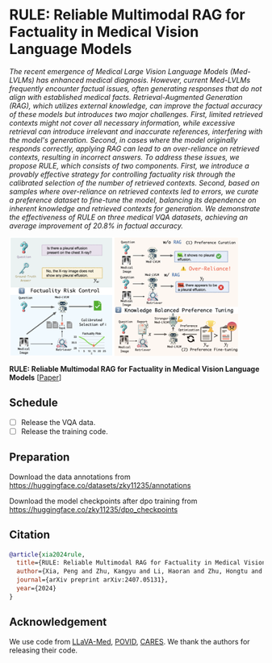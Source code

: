# RULE: Reliable Multimodal RAG for Factuality in Medical Vision Language Models

*The recent emergence of Medical Large Vision Language Models (Med-LVLMs) has enhanced medical diagnosis. However, current Med-LVLMs frequently encounter factual issues, often generating responses that do not align with established medical facts. Retrieval-Augmented Generation (RAG), which utilizes external knowledge, can improve the factual accuracy of these models but introduces two major challenges. First, limited retrieved contexts might not cover all necessary information, while excessive retrieval can introduce irrelevant and inaccurate references, interfering with the model's generation. Second, in cases where the model originally responds correctly, applying RAG can lead to an over-reliance on retrieved contexts, resulting in incorrect answers. To address these issues, we propose RULE, which consists of two components. First, we introduce a provably effective strategy for controlling factuality risk through the calibrated selection of the number of retrieved contexts. Second, based on samples where over-reliance on retrieved contexts led to errors, we curate a preference dataset to fine-tune the model, balancing its dependence on inherent knowledge and retrieved contexts for generation. We demonstrate the effectiveness of RULE on three medical VQA datasets, achieving an average improvement of 20.8% in factual accuracy.*

<div align=left>
<img src=asset/logo.png width=90% />
</div>

**RULE: Reliable Multimodal RAG for Factuality in Medical Vision Language Models** [[Paper](https://arxiv.org/abs/2407.05131)] <br>

## Schedule

+ [ ] Release the VQA data.
+ [ ] Release the training code.

<!-- ## Installation -->


## Preparation
Download the data annotations from https://huggingface.co/datasets/zky11235/annotations

Download the model checkpoints after dpo training from https://huggingface.co/zky11235/dpo_checkpoints
<!-- ## Training -->


<!-- ## Inference -->


## Citation

```bibtex
@article{xia2024rule,
  title={RULE: Reliable Multimodal RAG for Factuality in Medical Vision Language Models},
  author={Xia, Peng and Zhu, Kangyu and Li, Haoran and Zhu, Hongtu and Li, Yun and Li, Gang and Zhang, Linjun and Yao, Huaxiu},
  journal={arXiv preprint arXiv:2407.05131},
  year={2024}
}
```

## Acknowledgement
We use code from [LLaVA-Med](https://github.com/microsoft/LLaVA-Med), [POVID](https://github.com/YiyangZhou/POVID), [CARES](https://github.com/richard-peng-xia/CARES). We thank the authors for releasing their code.